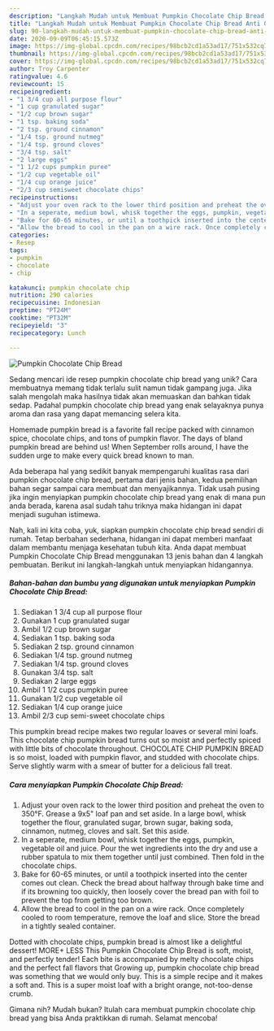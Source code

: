 ```yaml
---
description: "Langkah Mudah untuk Membuat Pumpkin Chocolate Chip Bread Anti Gagal"
title: "Langkah Mudah untuk Membuat Pumpkin Chocolate Chip Bread Anti Gagal"
slug: 90-langkah-mudah-untuk-membuat-pumpkin-chocolate-chip-bread-anti-gagal
date: 2020-09-09T06:45:15.573Z
image: https://img-global.cpcdn.com/recipes/98bcb2cd1a53ad17/751x532cq70/pumpkin-chocolate-chip-bread-recipe-main-photo.jpg
thumbnail: https://img-global.cpcdn.com/recipes/98bcb2cd1a53ad17/751x532cq70/pumpkin-chocolate-chip-bread-recipe-main-photo.jpg
cover: https://img-global.cpcdn.com/recipes/98bcb2cd1a53ad17/751x532cq70/pumpkin-chocolate-chip-bread-recipe-main-photo.jpg
author: Troy Carpenter
ratingvalue: 4.6
reviewcount: 15
recipeingredient:
- "1 3/4 cup all purpose flour"
- "1 cup granulated sugar"
- "1/2 cup brown sugar"
- "1 tsp. baking soda"
- "2 tsp. ground cinnamon"
- "1/4 tsp. ground nutmeg"
- "1/4 tsp. ground cloves"
- "3/4 tsp. salt"
- "2 large eggs"
- "1 1/2 cups pumpkin puree"
- "1/2 cup vegetable oil"
- "1/4 cup orange juice"
- "2/3 cup semisweet chocolate chips"
recipeinstructions:
- "Adjust your oven rack to the lower third position and preheat the oven to 350°F. Grease a 9x5&#34; loaf pan and set aside. In a large bowl, whisk together the flour, granulated sugar, brown sugar, baking soda, cinnamon, nutmeg, cloves and salt. Set this aside."
- "In a seperate, medium bowl, whisk together the eggs, pumpkin, vegetable oil and juice. Pour the wet ingredients into the dry and use a rubber spatula to mix them together until just combined. Then fold in the chocolate chips."
- "Bake for 60-65 minutes, or until a toothpick inserted into the center comes out clean. Check the bread about halfway through bake time and if its browning too quickly, then loosely cover the bread pan with foil to prevent the top from getting too brown."
- "Allow the bread to cool in the pan on a wire rack. Once completely cooled to room temperature, remove the loaf and slice. Store the bread in a tightly sealed container."
categories:
- Resep
tags:
- pumpkin
- chocolate
- chip

katakunci: pumpkin chocolate chip 
nutrition: 290 calories
recipecuisine: Indonesian
preptime: "PT24M"
cooktime: "PT32M"
recipeyield: "3"
recipecategory: Lunch

---
```



![Pumpkin Chocolate Chip Bread](https://img-global.cpcdn.com/recipes/98bcb2cd1a53ad17/751x532cq70/pumpkin-chocolate-chip-bread-recipe-main-photo.jpg)

Sedang mencari ide resep pumpkin chocolate chip bread yang unik? Cara membuatnya memang tidak terlalu sulit namun tidak gampang juga. Jika salah mengolah maka hasilnya tidak akan memuaskan dan bahkan tidak sedap. Padahal pumpkin chocolate chip bread yang enak selayaknya punya aroma dan rasa yang dapat memancing selera kita.

Homemade pumpkin bread is a favorite fall recipe packed with cinnamon spice, chocolate chips, and tons of pumpkin flavor. The days of bland pumpkin bread are behind us! When September rolls around, I have the sudden urge to make every quick bread known to man.

Ada beberapa hal yang sedikit banyak mempengaruhi kualitas rasa dari pumpkin chocolate chip bread, pertama dari jenis bahan, kedua pemilihan bahan segar sampai cara membuat dan menyajikannya. Tidak usah pusing jika ingin menyiapkan pumpkin chocolate chip bread yang enak di mana pun anda berada, karena asal sudah tahu triknya maka hidangan ini dapat menjadi suguhan istimewa.


Nah, kali ini kita coba, yuk, siapkan pumpkin chocolate chip bread sendiri di rumah. Tetap berbahan sederhana, hidangan ini dapat memberi manfaat dalam membantu menjaga kesehatan tubuh kita. Anda dapat membuat Pumpkin Chocolate Chip Bread menggunakan 13 jenis bahan dan 4 langkah pembuatan. Berikut ini langkah-langkah untuk menyiapkan hidangannya.

<!--inarticleads1-->

##### Bahan-bahan dan bumbu yang digunakan untuk menyiapkan Pumpkin Chocolate Chip Bread:

1. Sediakan 1 3/4 cup all purpose flour
1. Gunakan 1 cup granulated sugar
1. Ambil 1/2 cup brown sugar
1. Sediakan 1 tsp. baking soda
1. Sediakan 2 tsp. ground cinnamon
1. Sediakan 1/4 tsp. ground nutmeg
1. Sediakan 1/4 tsp. ground cloves
1. Gunakan 3/4 tsp. salt
1. Sediakan 2 large eggs
1. Ambil 1 1/2 cups pumpkin puree
1. Gunakan 1/2 cup vegetable oil
1. Sediakan 1/4 cup orange juice
1. Ambil 2/3 cup semi-sweet chocolate chips


This pumpkin bread recipe makes two regular loaves or several mini loafs. This chocolate chip pumpkin bread turns out so moist and perfectly spiced with little bits of chocolate throughout. CHOCOLATE CHIP PUMPKIN BREAD is so moist, loaded with pumpkin flavor, and studded with chocolate chips. Serve slightly warm with a smear of butter for a delicious fall treat. 

<!--inarticleads2-->

##### Cara menyiapkan Pumpkin Chocolate Chip Bread:

1. Adjust your oven rack to the lower third position and preheat the oven to 350°F. Grease a 9x5&#34; loaf pan and set aside. In a large bowl, whisk together the flour, granulated sugar, brown sugar, baking soda, cinnamon, nutmeg, cloves and salt. Set this aside.
1. In a seperate, medium bowl, whisk together the eggs, pumpkin, vegetable oil and juice. Pour the wet ingredients into the dry and use a rubber spatula to mix them together until just combined. Then fold in the chocolate chips.
1. Bake for 60-65 minutes, or until a toothpick inserted into the center comes out clean. Check the bread about halfway through bake time and if its browning too quickly, then loosely cover the bread pan with foil to prevent the top from getting too brown.
1. Allow the bread to cool in the pan on a wire rack. Once completely cooled to room temperature, remove the loaf and slice. Store the bread in a tightly sealed container.


Dotted with chocolate chips, pumpkin bread is almost like a delightful dessert! MORE+ LESS This Pumpkin Chocolate Chip Bread is soft, moist, and perfectly tender! Each bite is accompanied by melty chocolate chips and the perfect fall flavors that Growing up, pumpkin chocolate chip bread was something that we would only buy. This is a simple recipe and it makes a soft and. This is a super moist loaf with a bright orange, not-too-dense crumb. 

Gimana nih? Mudah bukan? Itulah cara membuat pumpkin chocolate chip bread yang bisa Anda praktikkan di rumah. Selamat mencoba!
